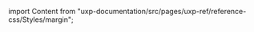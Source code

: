 
import Content from "uxp-documentation/src/pages/uxp-ref/reference-css/Styles/margin";

<Content query="product=photoshop"/>
